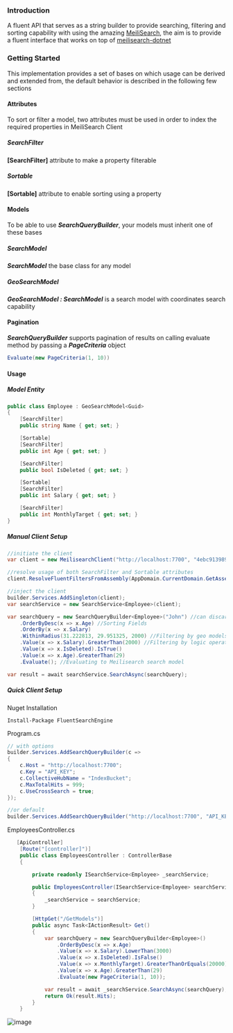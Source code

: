 ### Introduction

A fluent API that serves as a string builder to provide searching, filtering and sorting capability with using the amazing [MeiliSearch]((https://github.com/meilisearch/meilisearch)), the aim is to provide a fluent interface that works on top of [meilisearch-dotnet](https://github.com/meilisearch/meilisearch-dotnet)

### Getting Started

This implementation provides a set of bases on which usage can be derived and extended from, the default behavior is described in the following few sections

#### Attributes

To sort or filter a model, two attributes must be used in order to index the required properties in MeiliSearch Client

##### SearchFilter

**[SearchFilter]** attribute to make a property filterable

##### Sortable

**[Sortable]** attribute to enable sorting using a property

#### Models

To be able to use ***SearchQueryBuilder***, your models must inherit one of these bases 

##### SearchModel

***SearchModel<TKey>***  the base class for any model 

##### GeoSearchModel

***GeoSearchModel<TKey> : SearchModel<TKey>***  is a search model with coordinates search capability

#### Pagination

***SearchQueryBuilder*** supports pagination of results on calling evaluate method by passing a ***PageCriteria*** object

```C#
Evaluate(new PageCriteria(1, 10))
```

#### Usage

##### Model Entity 

```C#
public class Employee : GeoSearchModel<Guid>
{	
    [SearchFilter]
    public string Name { get; set; }    

    [Sortable]
    [SearchFilter]
    public int Age { get; set; }

    [SearchFilter]
    public bool IsDeleted { get; set; }

    [Sortable]
    [SearchFilter]
    public int Salary { get; set; }

    [SearchFilter]
    public int MonthlyTarget { get; set; }
}

```



##### Manual Client Setup

```c#
//initiate the client
var client = new MeilisearchClient("http://localhost:7700", "4ebc913989554d17acea2ee981287a26");

//resolve usage of both SearchFilter and Sortable attributes 
client.ResolveFluentFiltersFromAssembly(AppDomain.CurrentDomain.GetAssemblies());

//inject the client
builder.Services.AddSingleton(client);
var searchService = new SearchService<Employee>(client);

var searchQuery = new SearchQueryBuilder<Employee>("John") //can discard the search term
    .OrderByDesc(x => x.Age) //Sorting Fields
    .OrderBy(x => x.Salary)
    .WithinRadius(31.222813, 29.951325, 2000) //Filtering by geo models
    .Value(x => x.Salary).GreaterThan(2000) //Filtering by logic operators
    .Value(x => x.IsDeleted).IsTrue()
    .Value(x => x.Age).GreaterThan(29)
    .Evaluate(); //Evaluating to Meilisearch search model

var result = await searchService.SearchAsync(searchQuery);
```

##### Quick Client Setup

Nuget Installation

```
Install-Package FluentSearchEngine
```

Program.cs

```c#
// with options
builder.Services.AddSearchQueryBuilder(c =>
{
    c.Host = "http://localhost:7700";
    c.Key = "API_KEY";
    c.CollectiveHubName = "IndexBucket";
    c.MaxTotalHits = 999;
    c.UseCrossSearch = true;
});

//or default
builder.Services.AddSearchQueryBuilder("http://localhost:7700", "API_KEY");

```

EmployeesController.cs

```c#
   [ApiController]
    [Route("[controller]")]
    public class EmployeesController : ControllerBase
    {

        private readonly ISearchService<Employee> _searchService;

        public EmployeesController(ISearchService<Employee> searchService)
        {
            _searchService = searchService;
        }

        [HttpGet("/GetModels")]
        public async Task<IActionResult> Get()
        {
            var searchQuery = new SearchQueryBuilder<Employee>()
                .OrderByDesc(x => x.Age)
                .Value(x => x.Salary).LowerThan(3000)
                .Value(x => x.IsDeleted).IsFalse()
                .Value(x => x.MonthlyTarget).GreaterThanOrEquals(20000)
                .Value(x => x.Age).GreaterThan(29)
                .Evaluate(new PageCriteria(1, 10));

            var result = await _searchService.SearchAsync(searchQuery);
            return Ok(result.Hits);
        }
    }
```



![image](https://user-images.githubusercontent.com/36865821/201401382-da52a451-228d-407b-aa44-1f27e76308ed.png)